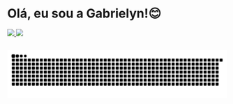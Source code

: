 <h1> Olá, eu sou a Gabrielyn!😊 </h1>

<div>
  <a href="https://github.com/strujakgabrielyn">
  <img height="180em" src="https://github-readme-stats.vercel.app/api?username=strujakgabrielyn&show_icons=true&theme=dracula&include_all_commits=true&count_private=true"/>
  <img height="180em" src="https://github-readme-stats.vercel.app/api/top-langs/?username=strujakgabrielyn&layout=compact&langs_count=7&theme=dracula"/>
</div>
 
##
  
![Snake animation](https://github.com/ArgustoLima/ArgustoLima/blob/output/github-contribution-grid-snake.svg)
